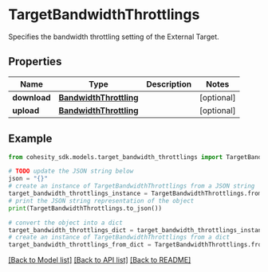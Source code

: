 # TargetBandwidthThrottlings

Specifies the bandwidth throttling setting of the External Target.

## Properties

Name | Type | Description | Notes
------------ | ------------- | ------------- | -------------
**download** | [**BandwidthThrottling**](BandwidthThrottling.md) |  | [optional] 
**upload** | [**BandwidthThrottling**](BandwidthThrottling.md) |  | [optional] 

## Example

```python
from cohesity_sdk.models.target_bandwidth_throttlings import TargetBandwidthThrottlings

# TODO update the JSON string below
json = "{}"
# create an instance of TargetBandwidthThrottlings from a JSON string
target_bandwidth_throttlings_instance = TargetBandwidthThrottlings.from_json(json)
# print the JSON string representation of the object
print(TargetBandwidthThrottlings.to_json())

# convert the object into a dict
target_bandwidth_throttlings_dict = target_bandwidth_throttlings_instance.to_dict()
# create an instance of TargetBandwidthThrottlings from a dict
target_bandwidth_throttlings_from_dict = TargetBandwidthThrottlings.from_dict(target_bandwidth_throttlings_dict)
```
[[Back to Model list]](../README.md#documentation-for-models) [[Back to API list]](../README.md#documentation-for-api-endpoints) [[Back to README]](../README.md)


